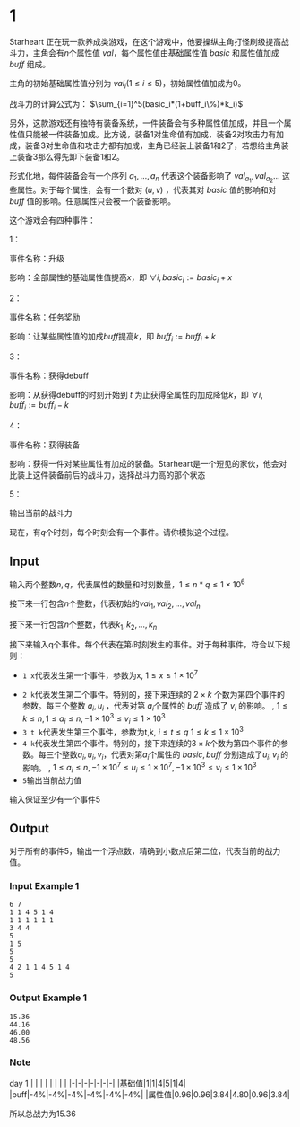 # 1

Starheart 正在玩一款养成类游戏，在这个游戏中，他要操纵主角打怪刷级提高战斗力，主角会有$n$个属性值 $val$，每个属性值由基础属性值 $basic$ 和属性值加成 $buff$ 组成。

<!-- $buff$是百分比。 -->

主角的初始基础属性值分别为 $val_i(1\le i\le5)$，初始属性值加成为0。

战斗力的计算公式为：
$\sum_{i=1}^5(basic_i*(1+buff_i\%)*k_i)$

另外，这款游戏还有独特有装备系统，一件装备会有多种属性值加成，并且一个属性值只能被一件装备加成。比方说，装备$1$对生命值有加成，装备$2$对攻击力有加成，装备$3$对生命值和攻击力都有加成，主角已经装上装备$1$和$2$了，若想给主角装上装备$3$那么得先卸下装备$1$和$2$。

形式化地，每件装备会有一个序列 $a_1,...,a_n$ 代表这个装备影响了 $val_{a_1},val_{a_2}...$ 这些属性。对于每个属性，会有一个数对 $(u,v)$ ，代表其对 $basic$ 值的影响和对 $buff$ 值的影响。任意属性只会被一个装备影响。

<!-- 形式化地： -->

<!-- $ $ -->

这个游戏会有四种事件：

$1：$

事件名称：升级

影响：全部属性的基础属性值提高$x$，即 $\forall i , basic_i:=basic_i+x$

$2：$

事件名称：任务奖励

影响：让某些属性值的加成$buff$提高$k$，即 $buff_i:=buff_i+k$

$3：$

事件名称：获得debuff

影响：从获得debuff的时刻开始到 $t$ 为止获得全属性的加成降低$k$，即 $\forall i , buff_i:=buff_i-k$

$4：$

事件名称：获得装备

影响：获得一件对某些属性有加成的装备。Starheart是一个短见的家伙，他会对比装上这件装备前后的战斗力，选择战斗力高的那个状态

$5：$

输出当前的战斗力

现在，有$q$个时刻，每个时刻会有一个事件。请你模拟这个过程。

## Input

输入两个整数$n,q$，代表属性的数量和时刻数量，$1\le n*q \le 1\times 10^6$

接下来一行包含$n$个整数，代表初始的$val_1,val_2,...,val_n$

接下来一行包含$n$个整数，代表$k_1,k_2,...,k_n$

接下来输入q个事件。每个代表在第$i$时刻发生的事件。对于每种事件，符合以下规则：

+ `1 x`代表发生第一个事件，参数为x, $1\le x \le 1\times10^7$
<!-- + `2 k`代表发生第二个事件，参数为k, $1\le k \le 1\times10^3$ -->

+ `2 k`代表发生第二个事件。特别的，接下来连续的 $2\times k$ 个数为第四个事件的参数。每三个整数 $a_i,u_i$ ，代表对第 $a_i$个属性的 $buff$ 造成了 $v_i$ 的影响。 , $1\le k \le n,1\le a_i \le n , -1\times10^3\le v_i \le 1\times10^3$
+ `3 t k`代表发生第三个事件，参数为t,k, $i\le t \le q$  $1\le k \le 1\times10^3$
+ `4 k`代表发生第四个事件。特别的，接下来连续的$3\times k$个数为第四个事件的参数。每三个整数$a_i,u_i,v_i$，代表对第$a_i$个属性的 $basic,buff$ 分别造成了$u_i,v_i$ 的影响。 , $1\le a_i \le n , -1\times10^7\le u_i \le 1\times10^7,-1\times10^3\le v_i \le 1\times10^3$
+ `5`输出当前战力值

输入保证至少有一个事件$5$

## Output

对于所有的事件5，输出一个浮点数，精确到小数点后第二位，代表当前的战力值。

### Input Example 1

```text
6 7
1 1 4 5 1 4
1 1 1 1 1 1
3 4 4
5 
1 5
5
5
4 2 1 1 4 5 1 4
5
```

### Output Example 1

```text
15.36
44.16
46.00
48.56
```

### Note 
day 1
| | | | | | | |
|-|-|-|-|-|-|-|
|基础值|1|1|4|5|1|4|
|buff|-4%|-4%|-4%|-4%|-4%|-4%|
|属性值|0.96|0.96|3.84|4.80|0.96|3.84|

所以总战力为15.36